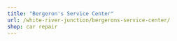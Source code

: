 ```yaml
---
title: "Bergeron's Service Center"
url: /white-river-junction/bergerons-service-center/
shop: car repair
---
```

